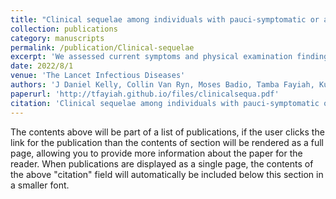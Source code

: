 ```yaml
---
title: "Clinical sequelae among individuals with pauci-symptomatic or asymptomatic Ebola virus infection and unrecognised Ebola virus disease in Liberia: a longitudinal cohort study"
collection: publications
category: manuscripts
permalink: /publication/Clinical-sequelae
excerpt: 'We assessed current symptoms and physical examination findings among individuals with pauci-symptomatic or asymptomatic infection and unrecognised Ebola virus disease compared with Ebola virus disease survivors and uninfected contacts.'
date: 2022/8/1
venue: 'The Lancet Infectious Diseases'
authors: 'J Daniel Kelly, Collin Van Ryn, Moses Badio, Tamba Fayiah, Kumblytee Johnson, Dehkontee Gayedyu-Dennis, Sheri D Weiser, Travis C Porco, Jeffery N Martin, Michael C Sneller, George W Rutherford, Cavan Reilly, Mosoka P Fallah, J Soka Moses'
paperurl: 'http://tfayiah.github.io/files/clinicalsequa.pdf'
citation: 'Clinical sequelae among individuals with pauci-symptomatic or asymptomatic Ebola virus infection and unrecognised Ebola virus disease in Liberia: a longitudinal cohort study, Kelly, J Daniel et al. The Lancet Infectious Diseases, Volume 22, Issue 8, 1163 - 1171'
---
```


The contents above will be part of a list of publications, if the user clicks the link for the publication than the contents of section will be rendered as a full page, allowing you to provide more information about the paper for the reader. When publications are displayed as a single page, the contents of the above "citation" field will automatically be included below this section in a smaller font.